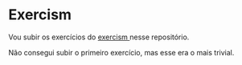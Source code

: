 # Exercism

Vou subir os exercícios do [exercism ](https://exercism.io/my/tracks) nesse repositório.

Não consegui subir o primeiro exercício, mas esse era o mais trivial.

